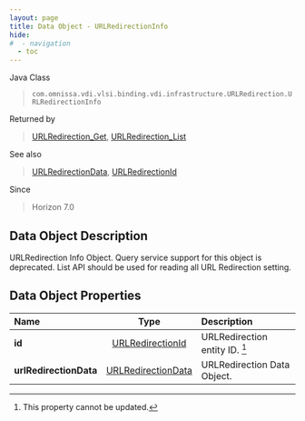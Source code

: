 ```yaml
---
layout: page
title: Data Object - URLRedirectionInfo
hide:
#  - navigation
  - toc
---
```






Java Class
> `com.omnissa.vdi.vlsi.binding.vdi.infrastructure.URLRedirection.URLRedirectionInfo`

Returned by
> [URLRedirection_Get](vdi.infrastructure.URLRedirection.md#get), [URLRedirection_List](vdi.infrastructure.URLRedirection.md#list)

See also
> [URLRedirectionData](vdi.infrastructure.URLRedirection.URLRedirectionData.md), [URLRedirectionId](vdi.entity.URLRedirectionId.md)

Since
> Horizon 7.0


## Data Object Description

URLRedirection Info Object. Query service support for this object is deprecated. List API should be used for reading all URL Redirection setting.

## Data Object Properties

 Name | Type | Description
:---|:---:|:---
**id**| [URLRedirectionId](vdi.entity.URLRedirectionId.md)|  URLRedirection entity ID. [^2]
**urlRedirectionData**| [URLRedirectionData](vdi.infrastructure.URLRedirection.URLRedirectionData.md)|  URLRedirection Data Object.


 


[^2]: This property cannot be updated.